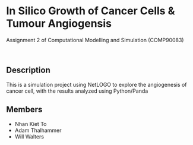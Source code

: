 # In Silico Growth of Cancer Cells & Tumour Angiogensis

Assignment 2 of Computational Modelling and Simulation (COMP90083)

<br/>

## Description

This is a simulation project using NetLOGO to explore the angiogenesis of cancer cell, with the results analyzed using Python/Panda
<br/>

## Members

- Nhan Kiet To
- Adam Thalhammer
- Will Walters
